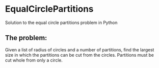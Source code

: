 # EqualCirclePartitions
Solution to the equal circle partitions problem in Python

## The problem:
Given a list of radius of circles and a number of partitions, find the largest size in which the partitions can be cut from the circles. Partitions must be cut whole from only a circle.
